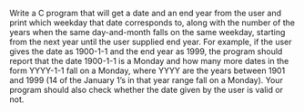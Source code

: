Write a C program that will get a date and an end year from the user and print which
weekday that date corresponds to, along with the number of the years when the
same day-and-month falls on the same weekday, starting from the next year until the
user supplied end year.
For example, if the user gives the date as 1900-1-1 and the end year as 1999, the
program should report that the date 1900-1-1 is a Monday and how many more dates
in the form YYYY-1-1 fall on a Monday, where YYYY are the years between 1901 and
1999 (14 of the January 1’s in that year range fall on a Monday).
Your program should also check whether the date given by the user is valid or not.
